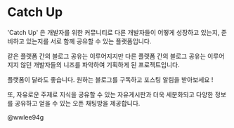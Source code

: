 # Catch Up

'Catch Up' 은 개발자를 위한 커뮤니티로 다른 개발자들이 어떻게 성장하고 있는지, 준비하고 있는지를 서로 함께 공유할 수 있는 플랫폼입니다.

같은 플랫폼 간의 블로그 공유는 이루어지지만 다른 플랫폼 간의 블로그 공유는 이루어지지 않던 개발자들의 니즈를 파악하여 기획하게 된 프로젝트입니다.

플랫폼이 달라도 좋습니다. 원하는 블로그를 구독하고 포스팅 알림을 받아보세요 !

또, 자유로운 주제로 지식을 공유할 수 있는 자유게시판과 더욱 세분화되고 다양한 정보를 공유하고 얻을 수 있는 오픈 채팅방을 제공합니다.

@wwlee94g